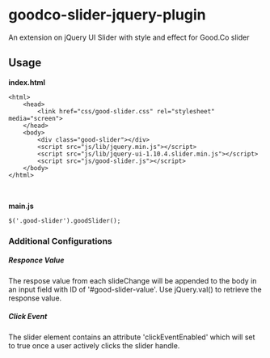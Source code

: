 goodco-slider-jquery-plugin
===========================

An extension on jQuery UI Slider with style and effect for Good.Co slider

## Usage

**index.html**

    <html>
        <head>
            <link href="css/good-slider.css" rel="stylesheet" media="screen">
        </head>
        <body>
            <div class="good-slider"></div>
            <script src="js/lib/jquery.min.js"></script>
            <script src="js/lib/jquery-ui-1.10.4.slider.min.js"></script>
            <script src="js/good-slider.js"></script>
        </body>
    </html>


&nbsp;

**main.js**

    $('.good-slider').goodSlider();


### Additional Configurations ###


##### Responce Value #####

The respose value from each slideChange will be appended to the body in an input field with ID of '#good-slider-value'. Use jQuery.val() to retrieve the response value.

##### Click Event #####

The slider element contains an attribute 'clickEventEnabled' which will set to true once a user actively clicks the slider handle.
